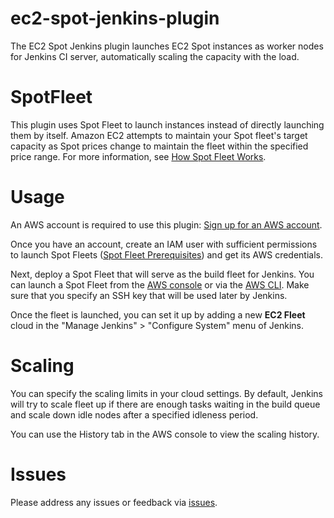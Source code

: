 # ec2-spot-jenkins-plugin
The EC2 Spot Jenkins plugin launches EC2 Spot instances as worker nodes for Jenkins CI server, 
automatically scaling the capacity with the load. 

# SpotFleet
This plugin uses Spot Fleet to launch instances instead of directly launching them by itself. 
Amazon EC2 attempts to maintain your Spot fleet's target capacity as Spot prices change to maintain
the fleet within the specified price range. For more information, see 
[How Spot Fleet Works](http://docs.aws.amazon.com/AWSEC2/latest/UserGuide/spot-fleet.html).

# Usage
An AWS account is required to use this plugin: [Sign up for an AWS account](https://portal.aws.amazon.com/gp/aws/developer/registration/index.html).

Once you have an account, create an IAM user with sufficient permissions to launch Spot Fleets ([Spot Fleet Prerequisites](http://docs.aws.amazon.com/AWSEC2/latest/UserGuide/spot-fleet-requests.html#spot-fleet-prerequisites "Spot Fleet Prerequisites")) and get its AWS credentials.

Next, deploy a Spot Fleet that will serve as the build fleet for Jenkins. You can launch a Spot Fleet from the 
[AWS console](http://docs.aws.amazon.com/AWSEC2/latest/UserGuide/spot-fleet-requests.html#create-spot-fleet)
or via the [AWS CLI](http://docs.aws.amazon.com/cli/latest/reference/ec2/request-spot-fleet.html). Make sure that you specify an SSH key that will be used later by Jenkins.

Once the fleet is launched, you can set it up by adding a new **EC2 Fleet** cloud in the 
"Manage Jenkins" > "Configure System" menu of Jenkins.

# Scaling
You can specify the scaling limits in your cloud settings. By default, Jenkins will try to scale fleet up
if there are enough tasks waiting in the build queue and scale down idle nodes after a specified idleness period.

You can use the History tab in the AWS console to view the scaling history.

Issues
======

Please address any issues or feedback via [issues](https://github.com/awslabs/ec2-spot-jenkins-plugin/issues).
